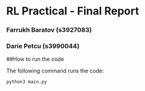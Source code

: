 # RL Practical - Final Report

### Farrukh Baratov (s3927083)
### Darie Petcu (s3990044)

##How to run the code

The following command runs the code:
```
python3 main.py
```